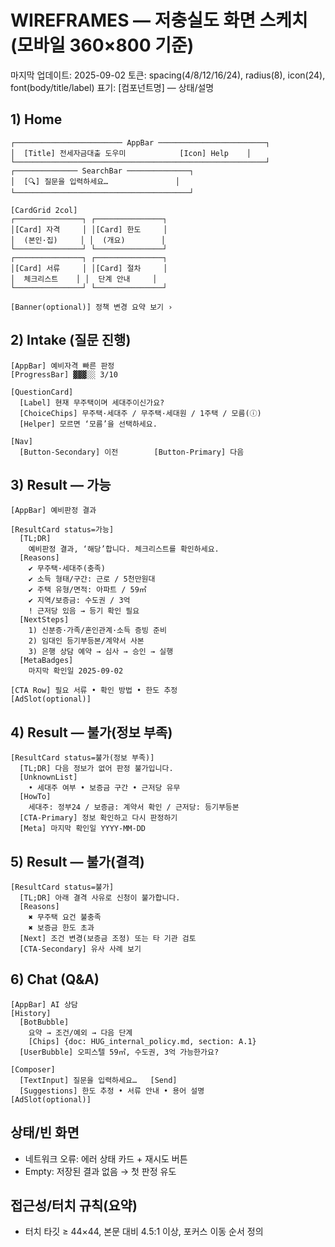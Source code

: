 # WIREFRAMES — 저충실도 화면 스케치(모바일 360×800 기준)

마지막 업데이트: 2025-09-02
토큰: spacing(4/8/12/16/24), radius(8), icon(24), font(body/title/label)
표기: [컴포넌트명] — 상태/설명

## 1) Home
```
┌──────────────────────── AppBar ────────────────────────┐
│  [Title] 전세자금대출 도우미            [Icon] Help    │
└────────────────────────────────────────────────────────┘
┌────────────── SearchBar ──────────────┐
│  [🔍] 질문을 입력하세요…               │
└───────────────────────────────────────┘

[CardGrid 2col]
┌───────────────┐ ┌───────────────┐
│[Card] 자격     │ │[Card] 한도     │
│  (본인·집)     │ │  (개요)        │
└───────────────┘ └───────────────┘
┌───────────────┐ ┌───────────────┐
│[Card] 서류     │ │[Card] 절차     │
│  체크리스트    │ │  단계 안내     │
└───────────────┘ └───────────────┘

[Banner(optional)] 정책 변경 요약 보기 ›
```

## 2) Intake (질문 진행)
```
[AppBar] 예비자격 빠른 판정
[ProgressBar] ▓▓▓░░ 3/10

[QuestionCard]
  [Label] 현재 무주택이며 세대주이신가요?
  [ChoiceChips] 무주택·세대주 / 무주택·세대원 / 1주택 / 모름(ⓘ)
  [Helper] 모르면 ‘모름’을 선택하세요.

[Nav]
  [Button-Secondary] 이전        [Button-Primary] 다음
```

## 3) Result — 가능
```
[AppBar] 예비판정 결과

[ResultCard status=가능]
  [TL;DR]
    예비판정 결과, ‘해당’합니다. 체크리스트를 확인하세요.
  [Reasons]
    ✔ 무주택·세대주(충족)
    ✔ 소득 형태/구간: 근로 / 5천만원대
    ✔ 주택 유형/면적: 아파트 / 59㎡
    ✔ 지역/보증금: 수도권 / 3억
    ! 근저당 있음 → 등기 확인 필요
  [NextSteps]
    1) 신분증·가족/혼인관계·소득 증빙 준비
    2) 임대인 등기부등본/계약서 사본
    3) 은행 상담 예약 → 심사 → 승인 → 실행
  [MetaBadges]
    마지막 확인일 2025-09-02

[CTA Row] 필요 서류 • 확인 방법 • 한도 추정
[AdSlot(optional)]
```

## 4) Result — 불가(정보 부족)
```
[ResultCard status=불가(정보 부족)]
  [TL;DR] 다음 정보가 없어 판정 불가입니다.
  [UnknownList]
    • 세대주 여부 • 보증금 구간 • 근저당 유무
  [HowTo]
    세대주: 정부24 / 보증금: 계약서 확인 / 근저당: 등기부등본
  [CTA-Primary] 정보 확인하고 다시 판정하기
  [Meta] 마지막 확인일 YYYY-MM-DD
```

## 5) Result — 불가(결격)
```
[ResultCard status=불가]
  [TL;DR] 아래 결격 사유로 신청이 불가합니다.
  [Reasons]
    ✖ 무주택 요건 불충족
    ✖ 보증금 한도 초과
  [Next] 조건 변경(보증금 조정) 또는 타 기관 검토
  [CTA-Secondary] 유사 사례 보기
```

## 6) Chat (Q&A)
```
[AppBar] AI 상담
[History]
  [BotBubble]
    요약 → 조건/예외 → 다음 단계
    [Chips] {doc: HUG_internal_policy.md, section: A.1}
  [UserBubble] 오피스텔 59㎡, 수도권, 3억 가능한가요?

[Composer]
  [TextInput] 질문을 입력하세요…   [Send]
  [Suggestions] 한도 추정 • 서류 안내 • 용어 설명
[AdSlot(optional)]
```

## 상태/빈 화면
- 네트워크 오류: 에러 상태 카드 + 재시도 버튼
- Empty: 저장된 결과 없음 → 첫 판정 유도

## 접근성/터치 규칙(요약)
- 터치 타깃 ≥ 44×44, 본문 대비 4.5:1 이상, 포커스 이동 순서 정의

